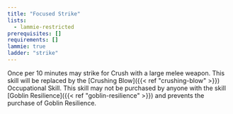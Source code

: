 ```yaml
---
title: "Focused Strike"
lists:
  - lammie-restricted
prerequisites: []
requirements: []
lammie: true
ladder: "strike"
---
```


Once per 10 minutes may strike for Crush with a large melee weapon. This skill will be replaced by the [Crushing Blow]({{< ref "crushing-blow" >}}) Occupational Skill. This skill may not be purchased by anyone with the skill [Goblin Resilience]({{< ref "goblin-resilience" >}}) and prevents the purchase of Goblin Resilience.
